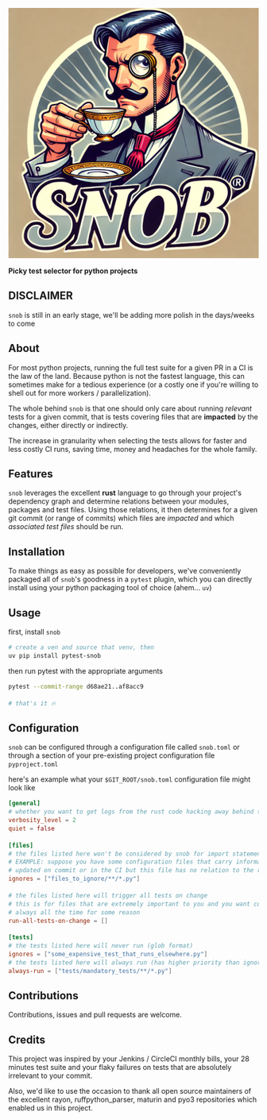 <div aligne="center">

![snob](./assets/snob.webp "snob, the picky test selector for python projects")

**Picky test selector for python projects**

</div>

## DISCLAIMER

`snob` is still in an early stage, we'll be adding more polish in the days/weeks to come

## About

For most python projects, running the full test suite for a given PR in a CI is the law of the land.
Because python is not the fastest language, this can sometimes make for a tedious experience (or a costly one
if you're willing to shell out for more workers / parallelization).

The whole behind `snob` is that one should only care about running _relevant_ tests for a given commit, that is
tests covering files that are **impacted** by the changes, either directly or indirectly.

The increase in granularity when selecting the tests allows for faster and less costly CI runs, saving time, money
and headaches for the whole family.

## Features

`snob` leverages the excellent **rust** language to go through your project's dependency graph and determine 
relations between your modules, packages and test files. Using those relations, it then determines for a given
git commit (or range of commits) which files are _impacted_ and which _associated test files_ should be run.

## Installation

To make things as easy as possible for developers, we've conveniently packaged all of `snob`'s goodness in a `pytest`
plugin, which you can directly install using your python packaging tool of choice (ahem... `uv`)

## Usage

first, install `snob`

```bash
# create a ven and source that venv, then
uv pip install pytest-snob
```
then run pytest with the appropriate arguments

```bash
pytest --commit-range d68ae21..af8acc9

# that's it 🔥
```

## Configuration

`snob` can be configured through a configuration file called `snob.toml` or through a section of
your pre-existing project configuration file `pyproject.toml`

here's an example what your `$GIT_ROOT/snob.toml` configuration file might look like

```toml
[general]
# whether you want to get logs from the rust code hacking away behind the scene
verbosity_level = 2
quiet = false

[files]
# the files listed here won't be considered by snob for import statements (glob format)
# EXAMPLE: suppose you have some configuration files that carry information
# updated on commit or in the CI but this file has no relation to the rest of your codebase
ignores = ["files_to_ignore/**/*.py"]

# the files listed here will trigger all tests on change
# this is for files that are extremely important to you and you want covered
# always all the time for some reason
run-all-tests-on-change = []

[tests]
# the tests listed here will never run (glob format)
ignores = ["some_expensive_test_that_runs_elsewhere.py"]
# the tests listed here will always run (has higher priority than ignores)
always-run = ["tests/mandatory_tests/**/*.py"]
````
## Contributions

Contributions, issues and pull requests are welcome.

## Credits

This project was inspired by your Jenkins / CircleCI monthly bills, your 28 minutes test suite and your flaky failures
on tests that are absolutely irrelevant to your commit.

Also, we'd like to use the occasion to thank all open source maintainers of the excellent rayon, ruffpython_parser,
maturin and pyo3 repositories which enabled us in this project.
